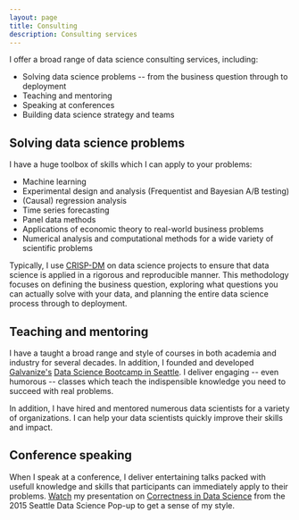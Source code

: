 ```yaml
---
layout: page
title: Consulting
description: Consulting services
---
```


I offer a broad range of data science consulting services, including:

* Solving data science problems -- from the business question through to deployment
* Teaching and mentoring
* Speaking at conferences
* Building data science strategy and teams


##  Solving data science problems


I have a huge toolbox of skills which I can apply to your problems:

* Machine learning
* Experimental design and analysis (Frequentist and Bayesian A/B testing)
* (Causal) regression analysis
* Time series forecasting
* Panel data methods
* Applications of economic theory to real-world business problems
* Numerical analysis and computational methods for a wide variety of scientific problems


Typically, I use [CRISP-DM](https://en.wikipedia.org/wiki/Cross-industry_standard_process_for_data_mining)
on data science projects to ensure that data science is applied in a rigorous
and reproducible manner. This methodology focuses on defining the business question, exploring what questions
you can actually solve with your data, and planning the entire data science process through to deployment.


##  Teaching and mentoring

I have a taught a broad range and style of courses in both academia and industry for several decades.
In addition, I founded and developed [Galvanize's](https://www.galvanize.com)
[Data Science Bootcamp in Seattle](https://www.galvanize.com/seattle/data-science). I deliver
engaging -- even humorous -- classes which teach the indispensible knowledge you need to succeed
with real problems.

In addition, I have hired and mentored numerous data scientists for a variety of organizations.
I can help your data scientists quickly improve their skills and impact.


##  Conference speaking

When I speak at a conference, I deliver entertaining talks packed with usefull knowledge and
skills that participants can immediately apply to their problems. [Watch](https://youtu.be/kex-UXZTGU4)
my presentation on [Correctness in Data Science](https://youtu.be/kex-UXZTGU4)
from the 2015 Seattle Data Science Pop-up to get a sense of my style.
